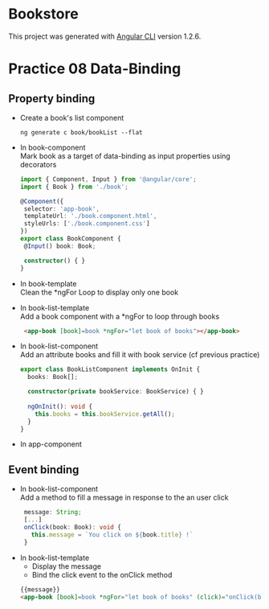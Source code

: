 # Bookstore

This project was generated with [Angular CLI](https://github.com/angular/angular-cli) version 1.2.6.

# Practice 08 Data-Binding

## Property binding
- Create a book's list component
  ```
  ng generate c book/bookList --flat
  ```
- In book-component  
  Mark book as a target of data-binding as input properties using decorators
   ```typescript
  import { Component, Input } from '@angular/core';
  import { Book } from './book';

  @Component({
    selector: 'app-book',
    templateUrl: './book.component.html',
    styleUrls: ['./book.component.css']
  })
  export class BookComponent {
    @Input() book: Book;

    constructor() { }
  }
  ```

- In book-template  
  Clean the *ngFor Loop to display only one book

- In book-list-template  
  Add a book component with a *ngFor to loop through books
   ```html
    <app-book [book]=book *ngFor="let book of books"></app-book>
    ```
 - In book-list-component  
  Add an attribute books and fill it with book service (cf previous practice)
    ```typescript
    export class BookListComponent implements OnInit {
      books: Book[];

      constructor(private bookService: BookService) { }
  
      ngOnInit(): void {
        this.books = this.bookService.getAll();
      }
    }
    ```
 - In app-component  

## Event binding 

 - In book-list-component  
   Add a method to fill a message in response to the an user click
   ```typescript
    message: String;
    [...]
    onClick(book: Book): void {
      this.message = `You click on ${book.title} !`
    }
   ```
 - In book-list-template  
    - Display the message
    - Bind the click event to the onClick method
    ```html
    {{message}}
    <app-book [book]=book *ngFor="let book of books" (click)="onClick(book)"></app-book>
    ```

